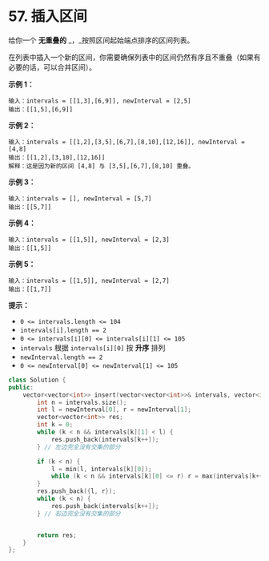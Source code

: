 # 57. 插入区间



给你一个 **无重叠的** _，_按照区间起始端点排序的区间列表。

在列表中插入一个新的区间，你需要确保列表中的区间仍然有序且不重叠（如果有必要的话，可以合并区间）。

&#x20;

**示例 1：**

```
输入：intervals = [[1,3],[6,9]], newInterval = [2,5]
输出：[[1,5],[6,9]]
```

**示例 2：**

```
输入：intervals = [[1,2],[3,5],[6,7],[8,10],[12,16]], newInterval = [4,8]
输出：[[1,2],[3,10],[12,16]]
解释：这是因为新的区间 [4,8] 与 [3,5],[6,7],[8,10] 重叠。
```

**示例 3：**

```
输入：intervals = [], newInterval = [5,7]
输出：[[5,7]]
```

**示例 4：**

```
输入：intervals = [[1,5]], newInterval = [2,3]
输出：[[1,5]]
```

**示例 5：**

```
输入：intervals = [[1,5]], newInterval = [2,7]
输出：[[1,7]]
```

&#x20;

**提示：**

* `0 <= intervals.length <= 104`
* `intervals[i].length == 2`
* `0 <= intervals[i][0] <= intervals[i][1] <= 105`
* `intervals` 根据 `intervals[i][0]` 按 **升序** 排列
* `newInterval.length == 2`
* `0 <= newInterval[0] <= newInterval[1] <= 105`

```cpp
class Solution {
public:
    vector<vector<int>> insert(vector<vector<int>>& intervals, vector<int>& newInterval) {
        int n = intervals.size();
        int l = newInterval[0], r = newInterval[1];
        vector<vector<int>> res;
        int k = 0;
        while (k < n && intervals[k][1] < l) {
            res.push_back(intervals[k++]);
        } // 左边完全没有交集的部分

        if (k < n) {
            l = min(l, intervals[k][0]);
            while (k < n && intervals[k][0] <= r) r = max(intervals[k++][1], r);
        }
        res.push_back({l, r});
        while (k < n) {
            res.push_back(intervals[k++]);
        } // 右边完全没有交集的部分


        return res;
    }
};
```
